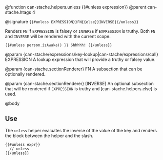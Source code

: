 @function can-stache.helpers.unless {{#unless expression}}
@parent can-stache.htags 4

@signature `{{#unless EXPRESSION}}FN{{else}}INVERSE{{/unless}}`

Renders `FN` if `EXPRESSION` is falsey or `INVERSE` if `EXPRESSION`
is truthy. Both `FN` and `INVERSE` will be rendered with the
current scope.

```
{{#unless person.isAwake() }} Shhhhh! {{/unless}}
```

@param {can-stache/expressions/key-lookup|can-stache/expressions/call} EXPRESSION A lookup expression that will provide a truthy or falsey value.

@param {can-stache.sectionRenderer} FN A subsection that can be optionally rendered.

@param {can-stache.sectionRenderer} [INVERSE] An optional subsection that will be rendered
if `EXPRESSION` is truthy and [can-stache.helpers.else] is used.

@body

## Use

The `unless` helper evaluates the inverse of the value
of the key and renders the block between the helper and the slash.

    {{#unless expr}}
      // unless
    {{/unless}}
